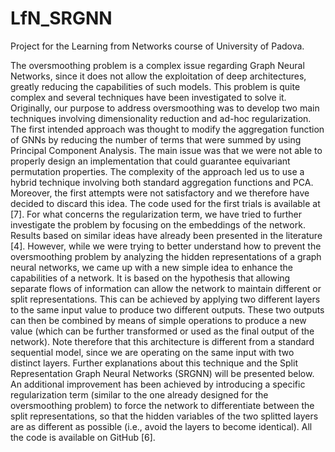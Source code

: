 # LfN_SRGNN
Project for the Learning from Networks course of University of Padova.

The oversmoothing problem is a complex issue regarding Graph Neural Networks, since it does not
allow the exploitation of deep architectures, greatly reducing the capabilities of such models. This
problem is quite complex and several techniques have been investigated to solve it. Originally, our
purpose to address oversmoothing was to develop two main techniques involving dimensionality
reduction and ad-hoc regularization. The first intended approach was thought to modify the
aggregation function of GNNs by reducing the number of terms that were summed by using Principal
Component Analysis. The main issue was that we were not able to properly design an implementation
that could guarantee equivariant permutation properties. The complexity of the approach led us to use
a hybrid technique involving both standard aggregation functions and PCA. Moreover, the first
attempts were not satisfactory and we therefore have decided to discard this idea. The code used for
the first trials is available at [7].
For what concerns the regularization term, we have tried to further investigate the problem by
focusing on the embeddings of the network. Results based on similar ideas have already been
presented in the literature [4]. However, while we were trying to better understand how to prevent the
oversmoothing problem by analyzing the hidden representations of a graph neural networks, we came
up with a new simple idea to enhance the capabilities of a network. It is based on the hypothesis that
allowing separate flows of information can allow the network to maintain different or split
representations. This can be achieved by applying two different layers to the same input value to
produce two different outputs. These two outputs can then be combined by means of simple
operations to produce a new value (which can be further transformed or used as the final output of the
network). Note therefore that this architecture is different from a standard sequential model, since we
are operating on the same input with two distinct layers. Further explanations about this technique and
the Split Representation Graph Neural Networks (SRGNN) will be presented below. An additional
improvement has been achieved by introducing a specific regularization term (similar to the one
already designed for the oversmoothing problem) to force the network to differentiate between the
split representations, so that the hidden variables of the two splitted layers are as different as possible
(i.e., avoid the layers to become identical). All the code is available on GitHub [6].

